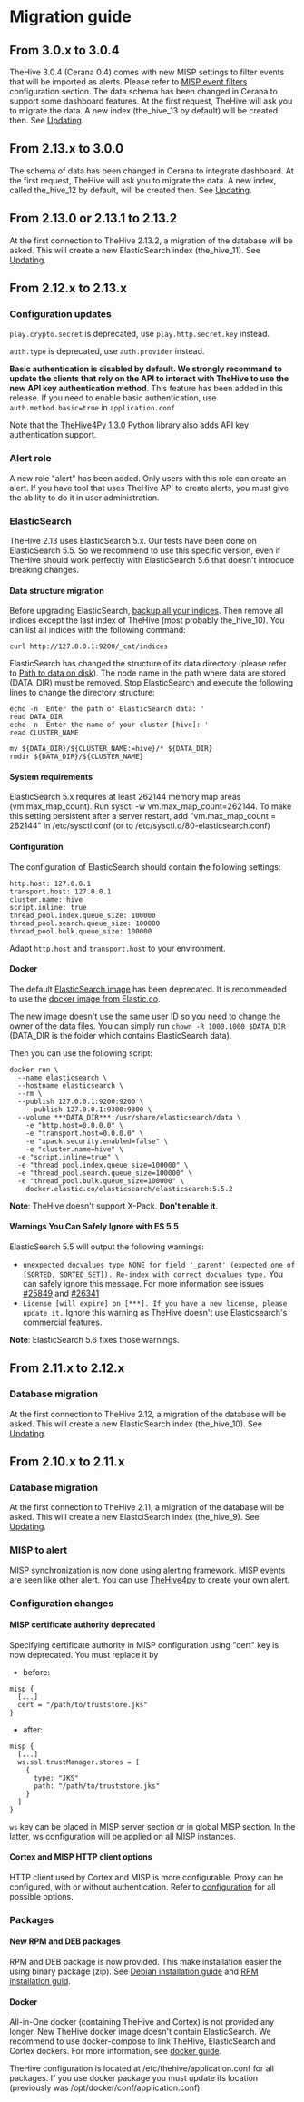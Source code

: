# Migration guide


## From 3.0.x to 3.0.4

TheHive 3.0.4 (Cerana 0.4) comes with new MISP settings to filter events that will be imported as alerts. Please refer to [MISP event filters](admin/configuration.md#73-Event-filters) configuration section.
The data schema has been changed in Cerana to support some dashboard features. At the first request, TheHive will ask you to migrate the data. A new index (the_hive_13 by default) will be created then.  See
[Updating](admin/updating.md).

## From 2.13.x to 3.0.0

The schema of data has been changed in Cerana to integrate dashboard. At the first request, TheHive will ask you to migrate the data. A new index, called the_hive_12 by default, will be created then.  See
[Updating](admin/updating.md).

## From 2.13.0 or 2.13.1 to 2.13.2

At the first connection to TheHive 2.13.2, a migration of the database will be
asked. This will create a new ElasticSearch index (the_hive_11). See
[Updating](admin/updating.md).

## From 2.12.x to 2.13.x

### Configuration updates

`play.crypto.secret` is deprecated, use `play.http.secret.key` instead.

`auth.type` is deprecated, use `auth.provider` instead.

**Basic authentication is disabled by default. We strongly recommand to update the clients that rely on the API to interact with TheHive to use the new API key authentication method**. This feature has been added in this release. If you need to enable
basic authentication, use `auth.method.basic=true` in `application.conf`

Note that the [TheHive4Py 1.3.0](https://github.com/TheHive-Project/TheHive4py) Python library also adds
API key authentication support.

### Alert role
A new role "alert" has been added. Only users with this role can create an
alert. If you have tool that uses TheHive API to create alerts, you must give
the ability to do it in user administration.

### ElasticSearch

TheHive 2.13 uses ElasticSearch 5.x. Our tests have been done on ElasticSearch
5.5. So we recommend to use this specific version, even if TheHive should work
perfectly with ElasticSearch 5.6 that doesn't introduce breaking changes.

#### Data structure migration
Before upgrading ElasticSearch, [backup all your indices](admin/backup-restore.md).
Then remove all indices except the last index of TheHive (most probably
the_hive_10). You can list all indices with the following command:

`curl http://127.0.0.1:9200/_cat/indices`

ElasticSearch has changed the structure of its data directory (please refer to
[Path to data on disk](https://www.elastic.co/guide/en/elasticsearch/reference/current/_path_to_data_on_disk.html)).
The node name in the path where data are stored (DATA_DIR) must be removed.
Stop ElasticSearch and execute the following lines to change the directory
structure:
```
echo -n 'Enter the path of ElasticSearch data: '
read DATA_DIR
echo -n 'Enter the name of your cluster [hive]: '
read CLUSTER_NAME

mv ${DATA_DIR}/${CLUSTER_NAME:=hive}/* ${DATA_DIR}
rmdir ${DATA_DIR}/${CLUSTER_NAME}
```

#### System requirements
ElasticSearch 5.x requires at least 262144 memory map areas (vm.max_map_count).
Run sysctl -w vm.max_map_count=262144. To make this setting persistent after a
server restart, add "vm.max_map_count = 262144" in /etc/sysctl.conf (or to
/etc/sysctl.d/80-elasticsearch.conf)

#### Configuration
The configuration of ElasticSearch should contain the following settings:
```
http.host: 127.0.0.1
transport.host: 127.0.0.1
cluster.name: hive
script.inline: true
thread_pool.index.queue_size: 100000
thread_pool.search.queue_size: 100000
thread_pool.bulk.queue_size: 100000
```
Adapt `http.host` and `transport.host` to your environment.

#### Docker
The default [ElasticSearch image](https://store.docker.com/images/elasticsearch) has
been deprecated. It is recommended to use the
[docker image from Elastic.co](docker.elastic.co/elasticsearch/elasticsearch).

The new image doesn't use the same user ID so you need to change the owner of the data
files. You can simply run `chown -R 1000.1000 $DATA_DIR` (DATA_DIR is the folder
which contains ElasticSearch data).

Then you can use the following script:
```
docker run \
  --name elasticsearch \
  --hostname elasticsearch \
  --rm \
  --publish 127.0.0.1:9200:9200 \
	--publish 127.0.0.1:9300:9300 \
  --volume ***DATA_DIR***:/usr/share/elasticsearch/data \
	-e "http.host=0.0.0.0" \
	-e "transport.host=0.0.0.0" \
	-e "xpack.security.enabled=false" \
	-e "cluster.name=hive" \
  -e "script.inline=true" \
  -e "thread_pool.index.queue_size=100000" \
  -e "thread_pool.search.queue_size=100000" \
  -e "thread_pool.bulk.queue_size=100000" \
	docker.elastic.co/elasticsearch/elasticsearch:5.5.2
```

**Note**: TheHive doesn't support X-Pack. **Don't enable it**.

#### Warnings You Can Safely Ignore with ES 5.5
ElasticSearch 5.5 will output the following warnings:
 - `unexpected docvalues type NONE for field '_parent' (expected one of [SORTED, SORTED_SET]). Re-index with correct docvalues type.`
 You can safely ignore this message. For more information see issues [#25849](https://github.com/elastic/elasticsearch/issues/25849)
 and [#26341](https://github.com/elastic/elasticsearch/issues/26341)
 - `License [will expire] on [***]. If you have a new license, please update it.`
 Ignore this warning as TheHive doesn't use Elasticsearch's commercial features.

**Note**: ElasticSearch 5.6 fixes those warnings.

## From 2.11.x to 2.12.x

### Database migration

At the first connection to TheHive 2.12, a migration of the database will be
asked. This will create a new ElasticSearch index (the_hive_10). See
[Updating](admin/updating.md).

## From 2.10.x to 2.11.x

### Database migration

At the first connection to TheHive 2.11, a migration of the database will be
asked. This will create a new ElastciSearch index (the_hive_9). See
[Updating](admin/updating.md).

### MISP to alert

MISP synchronization is now done using alerting framework. MISP events are seen
like other alert. You can use
[TheHive4py](https://github.com/TheHive-Project/TheHive4py) to create your own alert.

### Configuration changes

#### MISP certificate authority deprecated

Specifying certificate authority in MISP configuration using "cert" key is now
deprecated. You must replace it by
- before:
```
misp {
  [...]
  cert = "/path/to/truststore.jks"
}
```
- after:
```
misp {
  [...]
  ws.ssl.trustManager.stores = [
    {
      type: "JKS"
      path: "/path/to/truststore.jks"
    }
  ]
}
```

`ws` key can be placed in MISP server section or in global MISP section. In the
latter, ws configuration will be applied
on all MISP instances.

#### Cortex and MISP HTTP client options

HTTP client used by Cortex and MISP is more configurable. Proxy can be
configured, with or without authentication. Refer to
[configuration](admin/configuration.md#8-http-client-configuration) for all
possible options.

### Packages

#### New RPM and DEB packages

RPM and DEB package is now provided. This make installation easier the using
binary package (zip). See [Debian installation guide](installation/deb-guide.md)
and [RPM installation guid](installation/rpm-guide.md).

#### Docker

All-in-One docker (containing TheHive and Cortex) is not provided any longer.
New TheHive docker image doesn't contain ElasticSearch. We recommend to use
docker-compose to link TheHive, ElasticSearch and Cortex dockers. For more
information, see [docker guide](installation/docker-guide.md).

TheHive configuration is located at /etc/thehive/application.conf for all
packages. If you use docker package you must update its location (previously was
/opt/docker/conf/application.conf).
